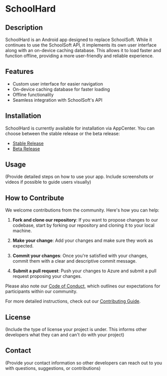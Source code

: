 # SchoolHard

## Description
SchoolHard is an Android app designed to replace SchoolSoft. While it continues to use the SchoolSoft API, it implements its own user interface along with an on-device caching database. This allows it to load faster and function offline, providing a more user-friendly and reliable experience.

## Features
* Custom user interface for easier navigation
* On-device caching database for faster loading
* Offline functionality
* Seamless integration with SchoolSoft's API

## Installation
SchoolHard is currently available for installation via AppCenter. You can choose between the stable release or the beta release:

- [Stable Release](https://install.appcenter.ms/orgs/sq8/apps/schoolhard/distribution_groups/stable)
- [Beta Release](https://install.appcenter.ms/orgs/sq8/apps/schoolhard/distribution_groups/beta)

## Usage
(Provide detailed steps on how to use your app. Include screenshots or videos if possible to guide users visually)

## How to Contribute

We welcome contributions from the community. Here's how you can help:

1. **Fork and clone our repository**: If you want to propose changes to our codebase, start by forking our repository and cloning it to your local machine.

2. **Make your change**: Add your changes and make sure they work as expected.

3. **Commit your changes**: Once you're satisfied with your changes, commit them with a clear and descriptive commit message.

4. **Submit a pull request**: Push your changes to Azure and submit a pull request proposing your changes.

Please also note our [Code of Conduct](docs/CodeOfConduct.md), which outlines our expectations for participants within our community.

For more detailed instructions, check out our [Contributing Guide](docs/ContributionGuide.md).

## License
(Include the type of license your project is under. This informs other developers what they can and can't do with your project)

## Contact
(Provide your contact information so other developers can reach out to you with questions, suggestions, or contributions)
